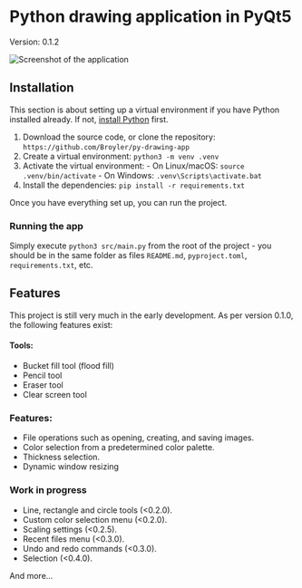 ﻿# Python drawing application in PyQt5

Version: 0.1.2

![Screenshot of the application](https://i.ibb.co/Nd34dwDm/image.png)

## Installation

This section is about setting up a virtual environment if you have Python installed already. If not, [install Python](https://www.python.org/downloads/) first.

 1. Download the source code, or clone the repository: `https://github.com/Broyler/py-drawing-app`
 2. Create a virtual environment: `python3 -m venv .venv`
 3. Activate the virtual environment:
				- On Linux/macOS: `source .venv/bin/activate`
				- On Windows: `.venv\Scripts\activate.bat` 
4. Install the dependencies: `pip install -r requirements.txt`

Once you have everything set up, you can run the project.

### Running the app

Simply execute `python3 src/main.py` from the root of the project - you should be in the same folder as files `README.md`, `pyproject.toml`, `requirements.txt`, etc. 

## Features

This project is still very much in the early development. As per version 0.1.0, the following features exist:

#### Tools:
 - Bucket fill tool (flood fill)
 - Pencil tool
 - Eraser tool
 - Clear screen tool
 
 ### Features:
 
 - File operations such as opening, creating, and saving images.
 - Color selection from a predetermined color palette.
 - Thickness selection.
 - Dynamic window resizing

### Work in progress

 - Line, rectangle and circle tools (<0.2.0).
 - Custom color selection menu (<0.2.0).
 - Scaling settings (<0.2.5).
 - Recent files menu (<0.3.0).
 - Undo and redo commands (<0.3.0).
 - Selection (<0.4.0).

And more...

